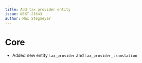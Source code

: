```yaml
---
title: Add tax provider entity
issue: NEXT-21643
author: Max Stegmeyer
---
```

# Core
* Added new entity `tax_provider` and `tax_provider_translation`
